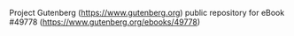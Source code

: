 Project Gutenberg (https://www.gutenberg.org) public repository for eBook #49778 (https://www.gutenberg.org/ebooks/49778)
